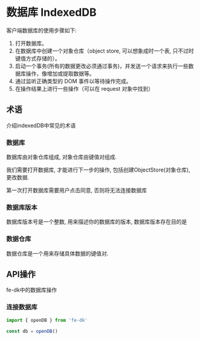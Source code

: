 # 数据库 IndexedDB
客户端数据库的使用步骤如下:

1. 打开数据库。
2. 在数据库中创建一个对象仓库（object store, 可以想象成时一个表, 只不过时键值方式存储的）。
3. 启动一个事务(所有的数据更改必须通过事务)，并发送一个请求来执行一些数据库操作，像增加或提取数据等。
4. 通过监听正确类型的 DOM 事件以等待操作完成。
5. 在操作结果上进行一些操作（可以在 request 对象中找到）


## 术语
介绍indexedDB中常见的术语

### 数据库
数据库由对象仓库组成, 对象仓库由键值对组成.

我们需要打开数据库, 才能进行下一步的操作, 包括创建ObjectStore(对象仓库), 更改数据.

第一次打开数据库需要用户点击同意, 否则将无法连接数据库

### 数据库版本
数据库版本号是一个整数, 用来描述你的数据库的版本, 数据库版本存在目的是




### 数据仓库
数据仓库是一个用来存储具体数据的键值对.



## API操作

fe-dk中的数据库操作


### 连接数据库

```ts
import { openDB } from 'fe-dk'

const db = openDB()


```
